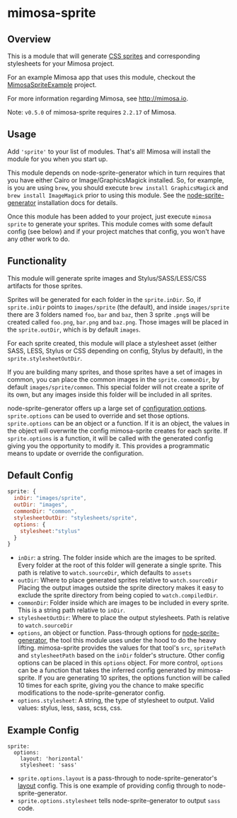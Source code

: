 mimosa-sprite
===========
## Overview

This is a module that will generate [CSS sprites](http://css-tricks.com/css-sprites/) and corresponding stylesheets for your Mimosa project.

For an example Mimosa app that uses this module, checkout the [MimosaSpriteExample](https://github.com/dbashford/MimosaSpriteExample) project.

For more information regarding Mimosa, see http://mimosa.io.

Note: `v0.5.0` of mimosa-sprite requires `2.2.17` of Mimosa.

## Usage

Add `'sprite'` to your list of modules.  That's all!  Mimosa will install the module for you when you start up.

This module depends on node-sprite-generator which in turn requires that you have either Cairo or Image/GraphicsMagick installed. So, for example, is you are using `brew`, you should execute `brew install GraphicsMagick` and `brew install ImageMagick` prior to using this module. See the [node-sprite-generator](https://github.com/selaux/node-sprite-generator#installation) installation docs for details.

Once this module has been added to your project, just execute `mimosa sprite` to generate your sprites.  This module comes with some default config (see below) and if your project matches that config, you won't have any other work to do.

## Functionality

This module will generate sprite images and Stylus/SASS/LESS/CSS artifacts for those sprites.

Sprites will be generated for each folder in the `sprite.inDir`. So, if `sprite.inDir` points to `images/sprite` (the default), and inside `images/sprite` there are 3 folders named `foo`, `bar` and `baz`, then 3 sprite `.png`s will be created called `foo.png`, `bar.png` and `baz.png`. Those images will be placed in the `sprite.outDir`, which is by default `images`.

For each sprite created, this module will place a stylesheet asset (either SASS, LESS, Stylus or CSS depending on config, Stylus by default), in the `sprite.stylesheetOutDir`.

If you are building many sprites, and those sprites have a set of images in common, you can place the common images in the `sprite.commonDir`, by default `images/sprite/common`.  This special folder will not create a sprite of its own, but any images inside this folder will be included in all sprites.

node-sprite-generator offers up a large set of [configuration options](https://github.com/selaux/node-sprite-generator#options). `sprite.options` can be used to override and set those options. `sprite.options` can be an object or a function. If it is an object, the values in the object will overwrite the config mimosa-sprite creates for each sprite. If `sprite.options` is a function, it will be called with the generated config giving you the opportunity to modify it.  This provides a programmatic means to update or override the configuration.

## Default Config

```javascript
sprite: {
  inDir: "images/sprite",
  outDir: "images",
  commonDir: "common",
  stylesheetOutDir: "stylesheets/sprite",
  options: {
    stylesheet:"stylus"
  }
}
```

* `inDir`: a string. The folder inside which are the images to be sprited. Every folder at the root of this folder will generate a single sprite. This path is relative to `watch.sourceDir`, which defaults to `assets`
* `outDir`: Where to place generated sprites relative to `watch.sourceDir` Placing the output images outside the sprite directory makes it easy to exclude the sprite directory from being copied to `watch.compiledDir`.
* `commonDir`: Folder inside which are images to be included in every sprite. This is a string path relative to `inDir`.
* `stylesheetOutDir`: Where to place the output stylesheets. Path is relative to `watch.sourceDir`
* `options`, an object or function. Pass-through options for [node-sprite-generator](https://github.com/selaux/node-sprite-generator#options ), the tool this module uses under the hood to do the heavy lifting. mimosa-sprite provides the values for that tool's `src`, `spritePath` and `stylesheetPath` based on the `inDir` folder's structure. Other config options can be placed in this `options` object. For more control, `options` can be a function that takes the inferred config generated by mimosa-sprite. If you are generating 10 sprites, the options function will be called 10 times for each sprite, giving you the chance to make specific modifications to the node-sprite-generator config.
* `options.stylesheet`: A string, the type of stylesheet to output.  Valid values: stylus, less, sass, scss, css.

## Example Config

```
sprite:
  options:
    layout: 'horizontal'
    stylesheet: 'sass'
```

* `sprite.options.layout` is a pass-through to node-sprite-generator's [layout](https://github.com/selaux/node-sprite-generator#optionslayout) config.  This is one example of providing config through to node-sprite-generator.
* `sprite.options.stylesheet` tells node-sprite-generator to output `sass` code.
